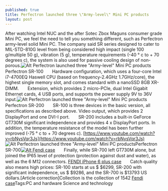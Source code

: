 ```yaml
---
published: true
title: Perfectron launched three \"Army-level\" Mini PC products
layout: post
---
```

After watching Intel NUC and the after Sotec Zbox Maguns consumer grade Mini PC, we feel the need to tell you something different, such as Perfectron army-level solid Mini PC. The company said SR series designed to cater to MIL-STD-810G level from being considered high impact (single 100 g/multiple 50 g), vibration (5 g), temperature requirements (-40 ° c to + 70 degrees c), the system is also used for passive cooling design of non-porous.![Alt Perfectron launched three \"Army-level\" Mini PC products](https://c2.staticflickr.com/2/1571/26495468366_c86afc6129.jpg)Perfectron SR-100　　Hardware configuration, which uses a four-core Intel i7-4700EQ Haswell CPU (based on frequency-2.4GHz 1.7GHz/core), the highest single memory slot, and comes standard with a nanoSSD 8GB XR-DIMM.　　Extension, which provides 2 micro-PCIe, dual Intel Gigabit Ethernet cards, 4 USB ports, and supports the power supply 9V to 36V input.![Alt Perfectron launched three \"Army-level\" Mini PC products](https://c2.staticflickr.com/2/1695/26495473156_cc45460109.jpg)Perfectron SR-200　　SR-100 is three devices in the basic version, all specifications as described above. Video output, which provides 2 DisplayPort and one DVI-I port.　　SR-200 includes a built-in GeForce GT730M significant independence and provides 4 x DisplayPort ports. In addition, the temperature resistance of the model has been further improved (-75 ° c to + 70 degrees c). [https://www.youtube.com/watch?v=rbNysVqr3Js](https://www.youtube.com/watch?v=rbNysVqr3Js) ![Alt Perfectron launched three \"Army-level\" Mini PC products](https://c2.staticflickr.com/2/1621/26429092562_59df0cba8f.jpg)Perfectron SR-700[![Alt Fendi case](http://www.awacase.com/images/large/i6plus/fendi_i6p2223_lrg.jpg)](http://www.awacase.com/fendi-karlito-iphone-6-plus-case-black-p-5234.html)　　Finally, while SR-700 left GT730M alone, but joined the IP65 level of protection (protection against dust and water), as well as the 6 M12 connectors. [FENDI iPhone 6 plus case](http://www.vestiairecollective.com/women-bags/backpacks/fendi/brown-cloth-canvas-backpack-fendi-2470826.shtml)　　Catch quality also means high prices: SR-100 starts at us $ $6299, SR-200 with significant independence, us $ $9286, and the SR-700 is $13793 US dollars.[Article correction]Collection is the collection of 1542 [Fendi case](http://www.awacase.com/fendi-karlito-iphone-6-plus-case-black-p-5234.html)Tags:PC and hardware Science and technology
